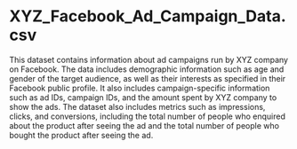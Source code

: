# XYZ_Facebook_Ad_Campaign_Data.csv
This dataset contains information about ad campaigns run by XYZ company on Facebook. The data includes demographic information such as age and gender of the target audience, as well as their interests as specified in their Facebook public profile. It also includes campaign-specific information such as ad IDs, campaign IDs, and the amount spent by XYZ company to show the ads. The dataset also includes metrics such as impressions, clicks, and conversions, including the total number of people who enquired about the product after seeing the ad and the total number of people who bought the product after seeing the ad.
